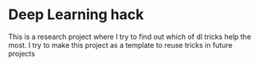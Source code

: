 # Deep Learning hack

This is a research project where I try to find out which of dl tricks help the most.
I try to make this project as a template to reuse tricks in future projects
